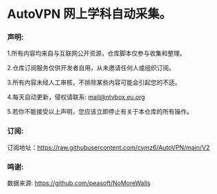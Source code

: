 # AutoVPN 网上学科自动采集。
### 声明:

1.所有内容均来自与互联网公开资源，仓库脚本仅参与收集和整理。

2.仓库订阅服务仅供开发者自用，从未邀请任何人或组织订阅。

3.所有内容未经人工审核，不排除某些内容可能会引起您的不适。

4.每天自动更新，侵权请联系:  mail@ntvbox.eu.org

5.若你不能接受以上声明，您应该立即停止有关于本仓库的所有操作。

### 订阅:

订阅地址：https://raw.githubusercontent.com/cymz6/AutoVPN/main/V2

### 鸣谢:

数据来源: https://github.com/peasoft/NoMoreWalls


